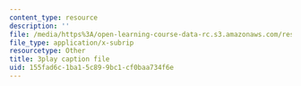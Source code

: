 ```yaml
---
content_type: resource
description: ''
file: /media/https%3A/open-learning-course-data-rc.s3.amazonaws.com/res-9-003-brains-minds-and-machines-summer-course-summer-2015/155fad6c1ba15c899bc1cf0baa734f6e_FndNHiuFeFU.vtt
file_type: application/x-subrip
resourcetype: Other
title: 3play caption file
uid: 155fad6c-1ba1-5c89-9bc1-cf0baa734f6e
---
```

